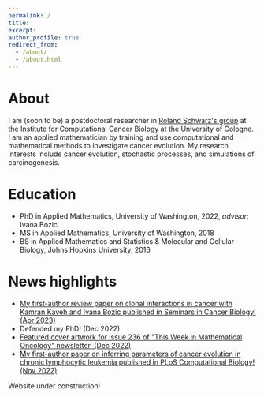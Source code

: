 ```yaml
---
permalink: /
title: 
excerpt:
author_profile: true
redirect_from: 
  - /about/
  - /about.html
---
```


# About 
I am (soon to be) a postdoctoral researcher in [Roland Schwarz's group](https://iccb-cologne.org/groups/schwarzlab/profile) at the Institute for Computational Cancer Biology at the University of Cologne. I am an applied mathematician by training and use computational and mathematical methods to investigate cancer evolution. My research interests include cancer evolution, stochastic processes, and simulations of carcinogenesis. 

# Education
* PhD in Applied Mathematics, University of Washington, 2022, *advisor*: Ivana Bozic.
* MS in Applied Mathematics, University of Washington, 2018
* BS in Applied Mathematics and Statistics & Molecular and Cellular Biology, Johns Hopkins University, 2016

# News highlights
* [My first-author review paper on clonal interactions in cancer with Kamran Kaveh and Ivana Bozic published in Seminars in Cancer Biology! (Apr 2023)](https://doi.org/10.1016/j.semcancer.2023.04.002)
* Defended my PhD! (Dec 2022)
* [Featured cover artwork for issue 236 of "This Week in Mathematical Oncology" newsletter. (Dec 2022)](https://mathematical-oncology.org/art/236/)
* [My first-author paper on inferring parameters of cancer evolution in chronic lymphocytic leukemia published in PLoS Computational Biology! (Nov 2022)](https://doi.org/10.1371/journal.pcbi.1010677)

Website under construction!